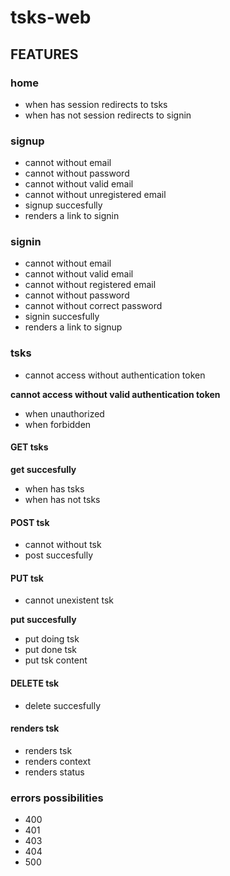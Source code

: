 # tsks-web

## FEATURES

### home

* when has session redirects to tsks
* when has not session redirects to signin

### signup

* cannot without email
* cannot without password
* cannot without valid email
* cannot without unregistered email
* signup succesfully
* renders a link to signin

### signin

* cannot without email
* cannot without valid email
* cannot without registered email
* cannot without password
* cannot without correct password
* signin succesfully
* renders a link to signup

### tsks

* cannot access without authentication token

**cannot access without valid authentication token**
* when unauthorized
* when forbidden

#### GET tsks

**get succesfully**
* when has tsks
* when has not tsks

#### POST tsk

* cannot without tsk
* post succesfully

#### PUT tsk

* cannot unexistent tsk

**put succesfully**
* put doing tsk
* put done tsk
* put tsk content

#### DELETE tsk

* delete succesfully

#### renders tsk

* renders tsk
* renders context
* renders status

### errors possibilities

- 400
- 401
- 403
- 404
- 500